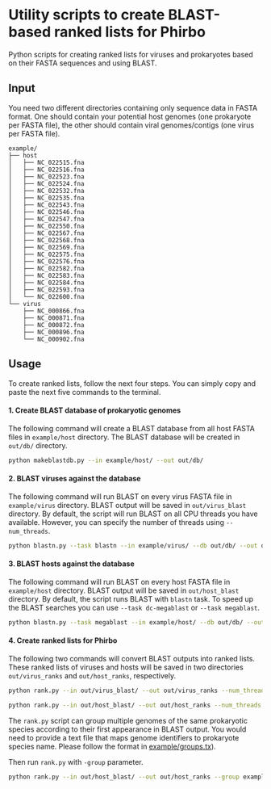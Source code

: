 # Utility scripts to create BLAST-based ranked lists for Phirbo

Python scripts for creating ranked lists for viruses and prokaryotes based on their FASTA sequences and using BLAST.

## Input

You need two different directories containing only sequence data in FASTA format. One should contain your potential host genomes (one prokaryote per FASTA file), the other should contain viral genomes/contigs (one virus per FASTA file).

```
example/
├── host
│   ├── NC_022515.fna
│   ├── NC_022516.fna
│   ├── NC_022523.fna
│   ├── NC_022524.fna
│   ├── NC_022532.fna
│   ├── NC_022535.fna
│   ├── NC_022543.fna
│   ├── NC_022546.fna
│   ├── NC_022547.fna
│   ├── NC_022550.fna
│   ├── NC_022567.fna
│   ├── NC_022568.fna
│   ├── NC_022569.fna
│   ├── NC_022575.fna
│   ├── NC_022576.fna
│   ├── NC_022582.fna
│   ├── NC_022583.fna
│   ├── NC_022584.fna
│   ├── NC_022593.fna
│   └── NC_022600.fna
└── virus
    ├── NC_000866.fna
    ├── NC_000871.fna
    ├── NC_000872.fna
    ├── NC_000896.fna
    └── NC_000902.fna
```

## Usage

To create ranked lists, follow the next four steps. You can simply copy and paste the next five commands to the terminal.


#### 1. Create BLAST database of prokaryotic genomes

The following command will create a BLAST database from all host FASTA files in `example/host` directory. The BLAST database will be created in `out/db/` directory.

```bash
python makeblastdb.py --in example/host/ --out out/db/
```

#### 2. BLAST viruses against the database

The following command will run BLAST on every virus FASTA file in `example/virus` directory. BLAST output will be saved in `out/virus_blast` directory. By default, the script will run BLAST on all CPU threads you have available. However, you can specify the number of threads using `--num_threads`.

```bash
python blastn.py --task blastn --in example/virus/ --db out/db/ --out out/virus_blast
```

#### 3. BLAST hosts against the database

The following command will run BLAST on every host FASTA file in `example/host` directory. BLAST output will be saved in `out/host_blast` directory. By default, the script runs BLAST with `blastn` task. To speed up the BLAST searches you can use `--task dc-megablast` or `--task megablast`.

```bash
python blastn.py --task megablast --in example/host/ --db out/db/ --out out/host_blast --num_threads 4
```


#### 4. Create ranked lists for Phirbo

The following two commands will convert BLAST outputs into ranked lists. These ranked lists of viruses and hosts will be saved in two directories `out/virus_ranks` and `out/host_ranks`, respectively.

```bash
python rank.py --in out/virus_blast/ --out out/virus_ranks --num_threads 4
```

```bash
python rank.py --in out/host_blast/ --out out/host_ranks --num_threads 4
```

The `rank.py` script can group multiple genomes of the same prokaryotic species according to their first appearance in BLAST output. You would need to provide a text file that maps genome identifiers to prokaryote species name. Please follow the format in [example/groups.tx](./example/groups.txt)).

Then run `rank.py` with `-group` parameter.

```bash
python rank.py --in out/host_blast/ --out out/host_ranks --group example/groups.txt --num_threads 4 
```